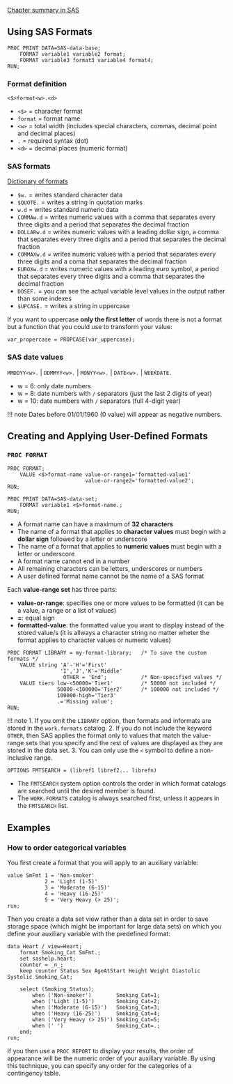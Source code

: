[Chapter summary in SAS](https://support.sas.com/edu/OLTRN/ECPRG193/m416/m416_3_a_sum.htm)

## Using SAS Formats

```
PROC PRINT DATA=SAS-data-base;
    FORMAT variable1 variable2 format;
    FORMAT variable3 format3 variable4 format4;
RUN;
```

### Format definition

`<$>format<w>.<d>`

* `<$>` = character format
* `format` = format name
* `<w>` = total width (includes special characters, commas, decimal point and decimal places)
* `.` = required syntax (dot)
* `<d>` = decimal places (numeric format)

### SAS formats 
[Dictionary of formats](http://support.sas.com/documentation/cdl/en/leforinforref/64790/HTML/default/viewer.htm#p0z62k899n6a7wn1r5in6q5253v1.htm)

* `$w.` = writes standard character data
* `$QUOTE.` = writes a string in quotation marks 
* `w.d` = writes standard numeric data
* `COMMAw.d` = writes numeric values with a comma that separates every three digits and a period that separates the decimal fraction
* `DOLLARw.d` = writes numeric values with a leading dollar sign, a comma that separates every three digits and a period that separates the decimal fraction
* `COMMAXw.d` = writes numeric values with a period that separates every three digits and a coma that separates the decimal fraction
* `EUROXw.d` = writes numeric values with a leading euro symbol, a period that separates every three digits and a comma that separates the decimal fraction
* `DOSEF.` = you can see the actual variable level values in the output rather than some indexes
* `$UPCASE.` = writes a string in uppercase

If you want to uppercase **only the first letter** of words there is not a format but a function that you could use to transform your value:

```
var_propercase = PROPCASE(var_uppercase);
```

### SAS date values
`MMDDYY<w>.` | `DDMMYY<w>.` | `MONYY<w>.` | `DATE<w>.` | `WEEKDATE.`

* w = 6: only date numbers
* w = 8: date numbers with `/` separators (just the last 2 digits of year)
* w = 10: date numbers with `/` separators (full 4-digit year)

!!! note
    Dates before 01/01/1960 (0 value) will appear as negative numbers.

## Creating and Applying User-Defined Formats

### `PROC FORMAT`

```
PROC FORMAT;
	VALUE <$>format-name value-or-range1='formatted-value1'
                         value-or-range2='formatted-value2';
RUN;
```

```
PROC PRINT DATA=SAS-data-set;
    FORMAT variable1 <$>format-name.;
RUN;
```

* A format name can have a maximum of **32 characters**
* The name of a format that applies to **character values** must begin with a **dollar sign** followed by a letter or underscore
* The name of a format that applies to **numeric values** must begin with a letter or underscore
* A format name cannot end in a number
* All remaining characters can be letters, underscores or numbers
* A user defined format name cannot be the name of a SAS format

Each **value-range set** has three parts:

* **value-or-range**: specifies one or more values to be formatted (it can be a value, a range or a list of values)
* **=**: equal sign
* **formatted-value**: the formatted value you want to display instead of the stored value/s (it is allways a character string no matter wheter the format applies to character values or numeric values)

```
PROC FORMAT LIBRARY = my-format-library;   /* To save the custom formats */
    VALUE string 'A'-'H'='First'
                 'I','J','K'='Middle'
                  OTHER = 'End';           /* Non-specified values */
    VALUE tiers low-<50000='Tier1'         /* 50000 not included */
                50000-<100000='Tier2'      /* 100000 not included */
                100000-high='Tier3'
                .='Missing value';
RUN;
```

!!! note
    1. If you omit the `LIBRARY` option, then formats and informats are stored in the `work.formats` catalog.
    2. If you do not include the keyword `OTHER`, then SAS applies the format only to values that match the value-range sets that you specify and the rest of values are displayed as they are stored in the data set.
    3. You can only use the `<` symbol to define a non-inclusive range.

```
OPTIONS FMTSEARCH = (libref1 libref2... librefn)
```

* The `FMTSEARCH` system option controls the order in which format catalogs are searched until the desired member is found.
* The `WORK.FORMATS` catalog is always searched first, unless it appears in the `FMTSEARCH` list.

## Examples

### How to order categorical variables

You first create a format that you will apply to an auxiliary variable: 

```
value SmFmt 1 = 'Non-smoker'
            2 = 'Light (1-5)'
            3 = 'Moderate (6-15)'
            4 = 'Heavy (16-25)'
            5 = 'Very Heavy (> 25)';
run;
```

Then you create a data set view rather than a data set in order to save storage space (which might be important for large data sets) on which you define your auxiliary variable with the predefined format:

```
data Heart / view=Heart;
	format Smoking_Cat SmFmt.;
	set sashelp.heart;
	counter = _n_;
	keep counter Status Sex AgeAtStart Height Weight Diastolic Systolic Smoking_Cat;

	select (Smoking_Status);
   		when ('Non-smoker')        Smoking_Cat=1;
   		when ('Light (1-5)')       Smoking_Cat=2;
   		when ('Moderate (6-15)')   Smoking_Cat=3;
   		when ('Heavy (16-25)')     Smoking_Cat=4;
   		when ('Very Heavy (> 25)') Smoking_Cat=5;
   		when (' ')                 Smoking_Cat=.;
	end;
run;
```

If you then use a `PROC REPORT` to display your results, the order of appearance will be the numeric order of your auxiliary variable. By using this technique, you can specify any order for the categories of a contingency table.


